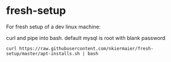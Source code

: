 # fresh-setup
For fresh setup of a dev linux machine:

curl and pipe into bash.
default mysql is root with blank password

``` 
curl https://raw.githubusercontent.com/nkiermaier/fresh-setup/master/apt-installs.sh | bash
```
